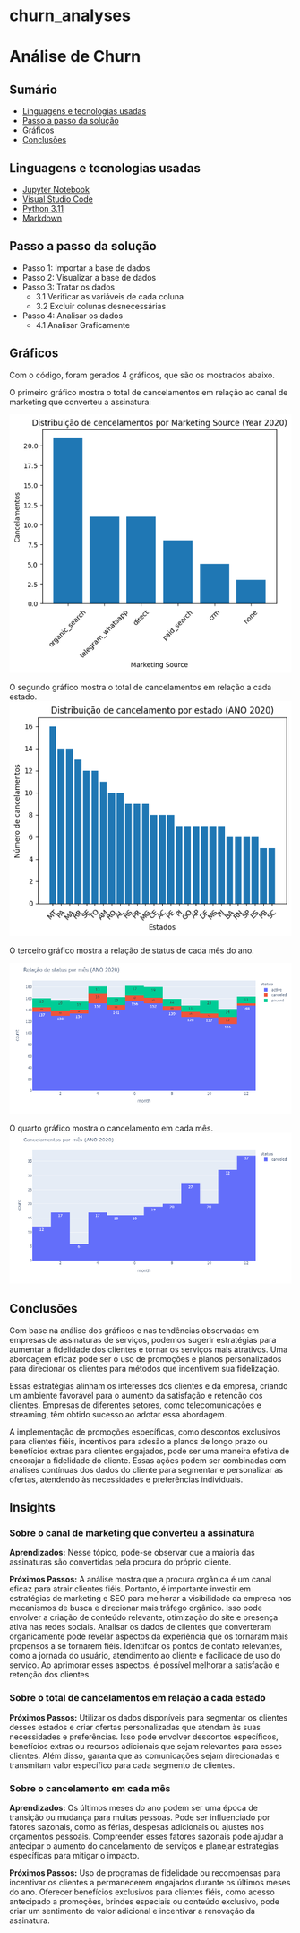 # churn_analyses

# Análise de Churn 

## Sumário

* [Linguagens e tecnologias usadas](#linguagens-e-tecnologias-usadas)
* [Passo a passo da solução](#passo-a-passo-da-solução)
* [Gráficos](#gráficos)
* [Conclusões](#conclusões)

## Linguagens e tecnologias usadas

* [Jupyter Notebook](https://jupyter.org/)
* [Visual Studio Code](https://code.visualstudio.com/download)
* [Python 3.11](https://www.python.org/)
* [Markdown](https://www.markdownguide.org/)


## Passo a passo da solução

* Passo 1: Importar a base de dados
* Passo 2: Visualizar a base de dados
* Passo 3: Tratar os dados
    * 3.1 Verificar as variáveis de cada coluna
    * 3.2 Excluir colunas desnecessárias
* Passo 4: Analisar os dados
    * 4.1 Analisar Graficamente

## Gráficos 

Com o código, foram gerados 4 gráficos, que são os mostrados abaixo.

O primeiro gráfico mostra o total de cancelamentos em relação ao canal de marketing que converteu a assinatura:

![Marketing](marketing.png)

O segundo gráfico mostra o total de cancelamentos em relação a cada estado.
![State](por_estado.png)

O terceiro gráfico mostra a relação de status de cada mês do ano.

![Status](relacao_status.png)

O quarto gráfico mostra o cancelamento em cada mês.
![Cancelamentos Totais](total_cancelamentos.png)

## Conclusões

Com base na análise dos gráficos e nas tendências observadas em empresas de assinaturas de serviços, podemos sugerir estratégias para aumentar a fidelidade dos clientes e tornar os serviços mais atrativos. Uma abordagem eficaz pode ser o uso de promoções e planos personalizados para direcionar os clientes para métodos que incentivem sua fidelização.

Essas estratégias alinham os interesses dos clientes e da empresa, criando um ambiente favorável para o aumento da satisfação e retenção dos clientes. Empresas de diferentes setores, como telecomunicações e streaming, têm obtido sucesso ao adotar essa abordagem.

A implementação de promoções específicas, como descontos exclusivos para clientes fiéis, incentivos para adesão a planos de longo prazo ou benefícios extras para clientes engajados, pode ser uma maneira efetiva de encorajar a fidelidade do cliente. Essas ações podem ser combinadas com análises contínuas dos dados do cliente para segmentar e personalizar as ofertas, atendendo às necessidades e preferências individuais.

## Insights

### <b> Sobre o canal de marketing que converteu a assinatura </b>

**Aprendizados:** Nesse tópico, pode-se observar que a maioria das assinaturas são convertidas pela procura do próprio cliente.

**Próximos Passos:** A análise mostra que a procura orgânica é um canal eficaz para atrair clientes fiéis. Portanto, é importante investir em estratégias de marketing e SEO para melhorar a visibilidade da empresa nos mecanismos de busca e direcionar mais tráfego orgânico. Isso pode envolver a criação de conteúdo relevante, otimização do site e presença ativa nas redes sociais. Analisar os dados de clientes que converteram organicamente pode revelar aspectos da experiência que os tornaram mais propensos a se tornarem fiéis. Identifcar os pontos de contato relevantes, como a jornada do usuário, atendimento ao cliente e facilidade de uso do serviço. Ao aprimorar esses aspectos, é possível melhorar a satisfação e retenção dos clientes.

### <b> Sobre o total de cancelamentos em relação a cada estado </b>

**Próximos Passos:** Utilizar os dados disponíveis para segmentar os clientes desses estados e criar ofertas personalizadas que atendam às suas necessidades e preferências. Isso pode envolver descontos específicos, benefícios extras ou recursos adicionais que sejam relevantes para esses clientes. Além disso, garanta que as comunicações sejam direcionadas e transmitam valor específico para cada segmento de clientes. 

### <b> Sobre o cancelamento em cada mês </b>

**Aprendizados:** Os últimos meses do ano podem ser uma época de transição ou mudança para muitas pessoas. Pode ser influenciado por fatores sazonais, como as férias, despesas adicionais ou ajustes nos orçamentos pessoais. Compreender esses fatores sazonais pode ajudar a antecipar o aumento do cancelamento de serviços e planejar estratégias específicas para mitigar o impacto.

**Próximos Passos:** Uso de programas de fidelidade ou recompensas para incentivar os clientes a permanecerem engajados durante os últimos meses do ano. Oferecer benefícios exclusivos para clientes fiéis, como acesso antecipado a promoções, brindes especiais ou conteúdo exclusivo, pode criar um sentimento de valor adicional e incentivar a renovação da assinatura.




